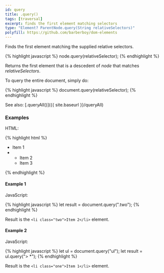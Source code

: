 ```yaml
---
id: query
title: .query()
tags: [traversal]
excerpt: finds the first element matching selectors
type: "Element? ParentNode.query(String relativeSelectors)"
polyfill: https://github.com/barberboy/dom-elements
---
```


Finds the first element matching the supplied relative selectors.

{% highlight javascript %}
node.query(relativeSelector);
{% endhighlight %}

Returns the first element that is a descedent of <var>node</var> that matches <var>relativeSelectors</var>.

To query the entire document, simply do:

{% highlight javascript %}
document.query(relativeSelector);
{% endhighlight %}

See also: [.queryAll()]({{ site.baseurl }}/queryAll)

### Examples

HTML:

{% highlight html %}
<ul class="list-one">
    <li class="one">Item 1</li>
    <li>
        <ul class="list-two">
            <li class="two">Item 2</li>
            <li class="three">Item 3</li>
        </ul>
    </li>
</ul>
{% endhighlight %}

#### Example 1

JavaScript:

{% highlight javascript %}
let result = document.query(".two");
{% endhighlight %}

Result is the `<li class="two">Item 2</li>` element.

#### Example 2

JavaScript:

{% highlight javascript %}
let ul = document.query("ul");
let result = ul.query("> *");
{% endhighlight %}

Result is the `<li class="one">Item 1</li>` element.
